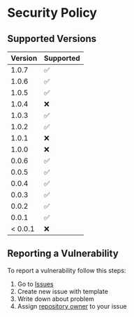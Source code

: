 # Security Policy

## Supported Versions

| Version | Supported          |
|---------|--------------------|
| 1.0.7   | :white_check_mark: |
| 1.0.6   | :white_check_mark: |
| 1.0.5   | :white_check_mark: |
| 1.0.4   | :x:                |
| 1.0.3   | :white_check_mark: |
| 1.0.2   | :white_check_mark: |
| 1.0.1   | :x:                |
| 1.0.0   | :x:                |
| 0.0.6   | :white_check_mark: |
| 0.0.5   | :white_check_mark: |
| 0.0.4   | :white_check_mark: |
| 0.0.3   | :white_check_mark: |
| 0.0.2   | :white_check_mark: |
| 0.0.1   | :white_check_mark: |
| < 0.0.1 | :x:                |

## Reporting a Vulnerability

To report a vulnerability follow this steps:
1. Go to [Issues](https://github.com/stbestichhh/stlib-utils/issues)
2. Create new issue with template
3. Write down about problem
4. Assign [repository owner](https://github.com/stbestichhh) to your issue
